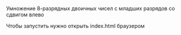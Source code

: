 Умножение 8-разрядных двоичных чисел с младших разрядов со сдвигом влево

Чтобы запустить нужно открыть index.html браузером
